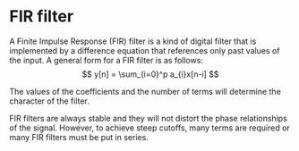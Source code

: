 ---
---
# FIR filter
A Finite Impulse Response (FIR) filter is a kind of digital filter that is implemented by a difference equation that references only past values of the input. A general form for a FIR filter is as follows:
$$ y[n] = \sum_{i=0}^p a_{i}x[n-i] $$

The values of the coefficients and the number of terms will determine the character of the filter. 

FIR filters are always stable and they will not distort the phase relationships of the signal. However, to achieve steep cutoffs, many terms are required or many FIR filters must be put in series. 